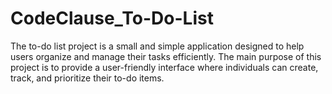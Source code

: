 # CodeClause_To-Do-List
The to-do list project is a small and simple application designed to help users organize and manage their tasks efficiently. The main purpose of this project is to provide a user-friendly interface where individuals can create, track, and prioritize their to-do items.
